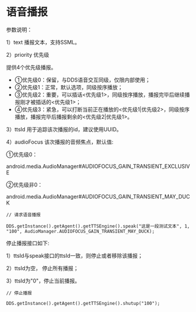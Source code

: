 # 语音播报

参数说明：

1）text 播报文本，支持SSML。

2）priority 优先级

提供4个优先级播报。

- ①优先级0：保留，与DDS语音交互同级，仅限内部使用；
- ②优先级1：正常，默认选项，同级按序播放；
- ③优先级2：重要，可以插话<优先级1>，同级按序播放，播报完毕后继续播报刚才被插话的<优先级1>；
- ④优先级3：紧急，可以打断当前正在播放的<优先级1|优先级2>，同级按序播放，播报完毕后播报剩余的<优先级2|优先级1>。

3）ttsId 用于追踪该次播报的id，建议使用UUID。

4）audioFocus 该次播报的音频焦点，默认值:

①优先级0：

android.media.AudioManager#AUDIOFOCUS_GAIN_TRANSIENT_EXCLUSIVE

②优先级非0：

android.media.AudioManager#AUDIOFOCUS_GAIN_TRANSIENT_MAY_DUCK

    // 请求语音播报
    
    DDS.getInstance().getAgent().getTTSEngine().speak("这是一段测试文本", 1, "100", AudioManager.AUDIOFOCUS_GAIN_TRANSIENT_MAY_DUCK);

停止播报接口如下:

1）ttsId与speak接口的ttsId一致，则停止或者移除该播报；

2）ttsId为空， 停止所有播报；

3）ttsId为"0"，停止当前播报。

    // 停止播报
    
    DDS.getInstance().getAgent().getTTSEngine().shutup("100");